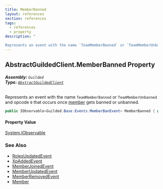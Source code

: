 ```yaml
---
title: MemberBanned
layout: references
section: references
tags:
  - references
  - property
description: "

Represents an event with the name `TeamMemberBanned` or `TeamMemberUnbanned` and opcode `0` that occurs once [member](MemberBan.User 'Guilded.Base.Servers.MemberBan.User') gets banned or unbanned."
---
```


## AbstractGuildedClient.MemberBanned Property
###### **Assembly:** `Guilded`<br/>**Type:** [`AbstractGuildedClient`](AbstractGuildedClient 'Guilded.AbstractGuildedClient')

Represents an event with the name `TeamMemberBanned` or `TeamMemberUnbanned` and opcode `0` that occurs once [member](MemberBan.User 'Guilded.Base.Servers.MemberBan.User') gets banned or unbanned.

```csharp
public IObservable<Guilded.Base.Events.MemberBanEvent> MemberBanned { get; }
```

#### Property Value
[System.IObservable](https://docs.microsoft.com/en-us/dotnet/api/System.IObservable 'System.IObservable')

### See Also
- [RolesUpdatedEvent](RolesUpdatedEvent 'Guilded.Base.Events.RolesUpdatedEvent')
- [XpAddedEvent](XpAddedEvent 'Guilded.Base.Events.XpAddedEvent')
- [MemberJoinedEvent](MemberJoinedEvent 'Guilded.Base.Events.MemberJoinedEvent')
- [MemberUpdatedEvent](MemberUpdatedEvent 'Guilded.Base.Events.MemberUpdatedEvent')
- [MemberRemovedEvent](MemberRemovedEvent 'Guilded.Base.Events.MemberRemovedEvent')
- [Member](Member 'Guilded.Base.Servers.Member')